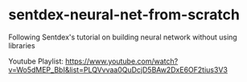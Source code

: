 # sentdex-neural-net-from-scratch
Following Sentdex's tutorial on building neural network without using libraries

Youtube Playlist: https://www.youtube.com/watch?v=Wo5dMEP_BbI&list=PLQVvvaa0QuDcjD5BAw2DxE6OF2tius3V3
